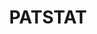 ---
layout: default
citation: PATSTAT
code: 'patstat cookbook'' by Gaétan de Rassenfosse https://onlinelibrary.wiley.com/doi/full/10.1111/1467-8462.12073 '
description: 'PATSTAT contains bibliographical and legal event patent data from leading
  industrialised and developing countries. This is extracted from the EPO’s databases
  and is either provided as bulk data or can be consulted online. '
record_creation_timestamp: 11/27/2020 17:20:46
shortname: patstat
terms_of_use: Requires a subscription to access
title: PATSTAT
location: https://www.epo.org/searching-for-patents/business/patstat.html#tab3
uuid: e390a212-3a92-4d8f-ac4d-ca2c960a36d3
---